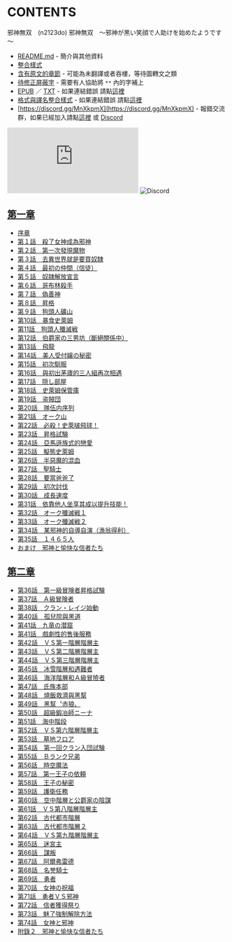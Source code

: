 # CONTENTS

邪神無双　(n2123do)
邪神無双　～邪神が黒い笑顔で人助けを始めたようです～


- [README.md](README.md) - 簡介與其他資料
- [整合樣式](%E6%95%B4%E5%90%88%E6%A8%A3%E5%BC%8F.md)
- [含有原文的章節](ja.md) - 可能為未翻譯或者吞樓，等待圖轉文之類
- [待修正屏蔽字](%E5%BE%85%E4%BF%AE%E6%AD%A3%E5%B1%8F%E8%94%BD%E5%AD%97.md) - 需要有人協助將 `**` 內的字補上
- [EPUB](https://gitlab.com/demonovel/epub-txt/blob/master/syosetu_out/%E9%82%AA%E7%A5%9E%E7%84%A1%E5%8F%8C%E3%80%80(n2123do).epub) ／ [TXT](https://gitlab.com/demonovel/epub-txt/blob/master/syosetu_out/out/%E9%82%AA%E7%A5%9E%E7%84%A1%E5%8F%8C%E3%80%80(n2123do).out.txt) - 如果連結錯誤 請點[這裡](https://gitlab.com/demonovel/epub-txt/tree/master)
- [格式與譯名整合樣式](https://github.com/bluelovers/node-novel/blob/master/lib/locales/%E9%82%AA%E7%A5%9E%E7%84%A1%E5%8F%8C%E3%80%80(n2123do).ts) - 如果連結錯誤 請點[這裡](https://github.com/bluelovers/node-novel/tree/master/lib/locales)
- [https://discord.gg/MnXkpmX](https://discord.gg/MnXkpmX) - 報錯交流群，如果已經加入請點[這裡](https://discordapp.com/channels/467794087769014273/467794088285175809) 或 [Discord](https://discordapp.com/channels/@me)


![導航目錄](https://chart.apis.google.com/chart?cht=qr&chs=150x150&chl=https://gitee.com/bluelovers/novel/blob/master/syosetu_out/邪神無双　(n2123do)/導航目錄.md)  ![Discord](https://chart.apis.google.com/chart?cht=qr&chs=150x150&chl=https://discord.gg/MnXkpmX)




## [第一章](00000_%E7%AC%AC%E4%B8%80%E7%AB%A0)

- [序章](00000_%E7%AC%AC%E4%B8%80%E7%AB%A0/00000_%E5%BA%8F%E7%AB%A0.txt)
- [第１話　殺了女神成為邪神](00000_%E7%AC%AC%E4%B8%80%E7%AB%A0/00010_%E7%AC%AC%EF%BC%91%E8%A9%B1%E3%80%80%E6%AE%BA%E4%BA%86%E5%A5%B3%E7%A5%9E%E6%88%90%E7%82%BA%E9%82%AA%E7%A5%9E.txt)
- [第２話　第一次發現魔物](00000_%E7%AC%AC%E4%B8%80%E7%AB%A0/00020_%E7%AC%AC%EF%BC%92%E8%A9%B1%E3%80%80%E7%AC%AC%E4%B8%80%E6%AC%A1%E7%99%BC%E7%8F%BE%E9%AD%94%E7%89%A9.txt)
- [第３話　去異世界就是要買奴隸](00000_%E7%AC%AC%E4%B8%80%E7%AB%A0/00030_%E7%AC%AC%EF%BC%93%E8%A9%B1%E3%80%80%E5%8E%BB%E7%95%B0%E4%B8%96%E7%95%8C%E5%B0%B1%E6%98%AF%E8%A6%81%E8%B2%B7%E5%A5%B4%E9%9A%B8.txt)
- [第４話　最初の仲間（信徒）](00000_%E7%AC%AC%E4%B8%80%E7%AB%A0/00040_%E7%AC%AC%EF%BC%94%E8%A9%B1%E3%80%80%E6%9C%80%E5%88%9D%E3%81%AE%E4%BB%B2%E9%96%93%EF%BC%88%E4%BF%A1%E5%BE%92%EF%BC%89.txt)
- [第５話　奴隷解放宣言](00000_%E7%AC%AC%E4%B8%80%E7%AB%A0/00050_%E7%AC%AC%EF%BC%95%E8%A9%B1%E3%80%80%E5%A5%B4%E9%9A%B7%E8%A7%A3%E6%94%BE%E5%AE%A3%E8%A8%80.txt)
- [第６話　哥布林殺手](00000_%E7%AC%AC%E4%B8%80%E7%AB%A0/00060_%E7%AC%AC%EF%BC%96%E8%A9%B1%E3%80%80%E5%93%A5%E5%B8%83%E6%9E%97%E6%AE%BA%E6%89%8B.txt)
- [第７話　偽善神](00000_%E7%AC%AC%E4%B8%80%E7%AB%A0/00070_%E7%AC%AC%EF%BC%97%E8%A9%B1%E3%80%80%E5%81%BD%E5%96%84%E7%A5%9E.txt)
- [第８話　昇格](00000_%E7%AC%AC%E4%B8%80%E7%AB%A0/00080_%E7%AC%AC%EF%BC%98%E8%A9%B1%E3%80%80%E6%98%87%E6%A0%BC.txt)
- [第９話　狗頭人礦山](00000_%E7%AC%AC%E4%B8%80%E7%AB%A0/00090_%E7%AC%AC%EF%BC%99%E8%A9%B1%E3%80%80%E7%8B%97%E9%A0%AD%E4%BA%BA%E7%A4%A6%E5%B1%B1.txt)
- [第10話　暴食史萊姆](00000_%E7%AC%AC%E4%B8%80%E7%AB%A0/00100_%E7%AC%AC10%E8%A9%B1%E3%80%80%E6%9A%B4%E9%A3%9F%E5%8F%B2%E8%90%8A%E5%A7%86.txt)
- [第11話　狗頭人殲滅戦](00000_%E7%AC%AC%E4%B8%80%E7%AB%A0/00110_%E7%AC%AC11%E8%A9%B1%E3%80%80%E7%8B%97%E9%A0%AD%E4%BA%BA%E6%AE%B2%E6%BB%85%E6%88%A6.txt)
- [第12話　伯爵家の三男坊（斷絕關係中）](00000_%E7%AC%AC%E4%B8%80%E7%AB%A0/00120_%E7%AC%AC12%E8%A9%B1%E3%80%80%E4%BC%AF%E7%88%B5%E5%AE%B6%E3%81%AE%E4%B8%89%E7%94%B7%E5%9D%8A%EF%BC%88%E6%96%B7%E7%B5%95%E9%97%9C%E4%BF%82%E4%B8%AD%EF%BC%89.txt)
- [第13話　飛龍](00000_%E7%AC%AC%E4%B8%80%E7%AB%A0/00130_%E7%AC%AC13%E8%A9%B1%E3%80%80%E9%A3%9B%E9%BE%8D.txt)
- [第14話　美人受付嬢の秘密](00000_%E7%AC%AC%E4%B8%80%E7%AB%A0/00140_%E7%AC%AC14%E8%A9%B1%E3%80%80%E7%BE%8E%E4%BA%BA%E5%8F%97%E4%BB%98%E5%AC%A2%E3%81%AE%E7%A7%98%E5%AF%86.txt)
- [第15話　初次馴服](00000_%E7%AC%AC%E4%B8%80%E7%AB%A0/00150_%E7%AC%AC15%E8%A9%B1%E3%80%80%E5%88%9D%E6%AC%A1%E9%A6%B4%E6%9C%8D.txt)
- [第16話　與初出茅廬的三人組再次相遇](00000_%E7%AC%AC%E4%B8%80%E7%AB%A0/00160_%E7%AC%AC16%E8%A9%B1%E3%80%80%E8%88%87%E5%88%9D%E5%87%BA%E8%8C%85%E5%BB%AC%E7%9A%84%E4%B8%89%E4%BA%BA%E7%B5%84%E5%86%8D%E6%AC%A1%E7%9B%B8%E9%81%87.txt)
- [第17話　隠し部屋](00000_%E7%AC%AC%E4%B8%80%E7%AB%A0/00170_%E7%AC%AC17%E8%A9%B1%E3%80%80%E9%9A%A0%E3%81%97%E9%83%A8%E5%B1%8B.txt)
- [第18話　史萊姆保管庫](00000_%E7%AC%AC%E4%B8%80%E7%AB%A0/00180_%E7%AC%AC18%E8%A9%B1%E3%80%80%E5%8F%B2%E8%90%8A%E5%A7%86%E4%BF%9D%E7%AE%A1%E5%BA%AB.txt)
- [第19話　盗賊団](00000_%E7%AC%AC%E4%B8%80%E7%AB%A0/00190_%E7%AC%AC19%E8%A9%B1%E3%80%80%E7%9B%97%E8%B3%8A%E5%9B%A3.txt)
- [第20話　隊伍内序列](00000_%E7%AC%AC%E4%B8%80%E7%AB%A0/00200_%E7%AC%AC20%E8%A9%B1%E3%80%80%E9%9A%8A%E4%BC%8D%E5%86%85%E5%BA%8F%E5%88%97.txt)
- [第21話　オーク山](00000_%E7%AC%AC%E4%B8%80%E7%AB%A0/00210_%E7%AC%AC21%E8%A9%B1%E3%80%80%E3%82%AA%E3%83%BC%E3%82%AF%E5%B1%B1.txt)
- [第22話　必殺！史萊啵飛球！](00000_%E7%AC%AC%E4%B8%80%E7%AB%A0/00220_%E7%AC%AC22%E8%A9%B1%E3%80%80%E5%BF%85%E6%AE%BA%EF%BC%81%E5%8F%B2%E8%90%8A%E5%95%B5%E9%A3%9B%E7%90%83%EF%BC%81.txt)
- [第23話　昇格試験](00000_%E7%AC%AC%E4%B8%80%E7%AB%A0/00230_%E7%AC%AC23%E8%A9%B1%E3%80%80%E6%98%87%E6%A0%BC%E8%A9%A6%E9%A8%93.txt)
- [第24話　亞馬遜族式的戀愛](00000_%E7%AC%AC%E4%B8%80%E7%AB%A0/00240_%E7%AC%AC24%E8%A9%B1%E3%80%80%E4%BA%9E%E9%A6%AC%E9%81%9C%E6%97%8F%E5%BC%8F%E7%9A%84%E6%88%80%E6%84%9B.txt)
- [第25話　擬態史萊姆](00000_%E7%AC%AC%E4%B8%80%E7%AB%A0/00250_%E7%AC%AC25%E8%A9%B1%E3%80%80%E6%93%AC%E6%85%8B%E5%8F%B2%E8%90%8A%E5%A7%86.txt)
- [第26話　半惡魔的混血](00000_%E7%AC%AC%E4%B8%80%E7%AB%A0/00260_%E7%AC%AC26%E8%A9%B1%E3%80%80%E5%8D%8A%E6%83%A1%E9%AD%94%E7%9A%84%E6%B7%B7%E8%A1%80.txt)
- [第27話　聖騎士](00000_%E7%AC%AC%E4%B8%80%E7%AB%A0/00270_%E7%AC%AC27%E8%A9%B1%E3%80%80%E8%81%96%E9%A8%8E%E5%A3%AB.txt)
- [第28話　要當爸爸了](00000_%E7%AC%AC%E4%B8%80%E7%AB%A0/00280_%E7%AC%AC28%E8%A9%B1%E3%80%80%E8%A6%81%E7%95%B6%E7%88%B8%E7%88%B8%E4%BA%86.txt)
- [第29話　初次討伐](00000_%E7%AC%AC%E4%B8%80%E7%AB%A0/00290_%E7%AC%AC29%E8%A9%B1%E3%80%80%E5%88%9D%E6%AC%A1%E8%A8%8E%E4%BC%90.txt)
- [第30話　成長速度](00000_%E7%AC%AC%E4%B8%80%E7%AB%A0/00300_%E7%AC%AC30%E8%A9%B1%E3%80%80%E6%88%90%E9%95%B7%E9%80%9F%E5%BA%A6.txt)
- [第31話　依靠他人坐享其成以提升技能！](00000_%E7%AC%AC%E4%B8%80%E7%AB%A0/00310_%E7%AC%AC31%E8%A9%B1%E3%80%80%E4%BE%9D%E9%9D%A0%E4%BB%96%E4%BA%BA%E5%9D%90%E4%BA%AB%E5%85%B6%E6%88%90%E4%BB%A5%E6%8F%90%E5%8D%87%E6%8A%80%E8%83%BD%EF%BC%81.txt)
- [第32話　オーク殲滅戦１](00000_%E7%AC%AC%E4%B8%80%E7%AB%A0/00320_%E7%AC%AC32%E8%A9%B1%E3%80%80%E3%82%AA%E3%83%BC%E3%82%AF%E6%AE%B2%E6%BB%85%E6%88%A6%EF%BC%91.txt)
- [第33話　オーク殲滅戦２](00000_%E7%AC%AC%E4%B8%80%E7%AB%A0/00330_%E7%AC%AC33%E8%A9%B1%E3%80%80%E3%82%AA%E3%83%BC%E3%82%AF%E6%AE%B2%E6%BB%85%E6%88%A6%EF%BC%92.txt)
- [第34話　某邪神的自導自演（漁翁得利）](00000_%E7%AC%AC%E4%B8%80%E7%AB%A0/00340_%E7%AC%AC34%E8%A9%B1%E3%80%80%E6%9F%90%E9%82%AA%E7%A5%9E%E7%9A%84%E8%87%AA%E5%B0%8E%E8%87%AA%E6%BC%94%EF%BC%88%E6%BC%81%E7%BF%81%E5%BE%97%E5%88%A9%EF%BC%89.txt)
- [第35話　１４６５人](00000_%E7%AC%AC%E4%B8%80%E7%AB%A0/00350_%E7%AC%AC35%E8%A9%B1%E3%80%80%EF%BC%91%EF%BC%94%EF%BC%96%EF%BC%95%E4%BA%BA.txt)
- [おまけ　邪神と愉快な信者たち](00000_%E7%AC%AC%E4%B8%80%E7%AB%A0/00360_%E3%81%8A%E3%81%BE%E3%81%91%E3%80%80%E9%82%AA%E7%A5%9E%E3%81%A8%E6%84%89%E5%BF%AB%E3%81%AA%E4%BF%A1%E8%80%85%E3%81%9F%E3%81%A1.txt)


## [第二章](00010_%E7%AC%AC%E4%BA%8C%E7%AB%A0)

- [第36話　第一級冒険者昇格試験](00010_%E7%AC%AC%E4%BA%8C%E7%AB%A0/00010_%E7%AC%AC36%E8%A9%B1%E3%80%80%E7%AC%AC%E4%B8%80%E7%B4%9A%E5%86%92%E9%99%BA%E8%80%85%E6%98%87%E6%A0%BC%E8%A9%A6%E9%A8%93.txt)
- [第37話　Ａ級冒険者](00010_%E7%AC%AC%E4%BA%8C%E7%AB%A0/00020_%E7%AC%AC37%E8%A9%B1%E3%80%80%EF%BC%A1%E7%B4%9A%E5%86%92%E9%99%BA%E8%80%85.txt)
- [第38話　クラン・レイジ始動](00010_%E7%AC%AC%E4%BA%8C%E7%AB%A0/00030_%E7%AC%AC38%E8%A9%B1%E3%80%80%E3%82%AF%E3%83%A9%E3%83%B3%E3%83%BB%E3%83%AC%E3%82%A4%E3%82%B8%E5%A7%8B%E5%8B%95.txt)
- [第40話　孤兒院與黑道](00010_%E7%AC%AC%E4%BA%8C%E7%AB%A0/00040_%E7%AC%AC40%E8%A9%B1%E3%80%80%E5%AD%A4%E5%85%92%E9%99%A2%E8%88%87%E9%BB%91%E9%81%93.txt)
- [第41話　九竜の潜窟](00010_%E7%AC%AC%E4%BA%8C%E7%AB%A0/00050_%E7%AC%AC41%E8%A9%B1%E3%80%80%E4%B9%9D%E7%AB%9C%E3%81%AE%E6%BD%9C%E7%AA%9F.txt)
- [第41話　戲劇性的售後服務](00010_%E7%AC%AC%E4%BA%8C%E7%AB%A0/00060_%E7%AC%AC41%E8%A9%B1%E3%80%80%E6%88%B2%E5%8A%87%E6%80%A7%E7%9A%84%E5%94%AE%E5%BE%8C%E6%9C%8D%E5%8B%99.txt)
- [第42話　ＶＳ第一階層階層主](00010_%E7%AC%AC%E4%BA%8C%E7%AB%A0/00070_%E7%AC%AC42%E8%A9%B1%E3%80%80%EF%BC%B6%EF%BC%B3%E7%AC%AC%E4%B8%80%E9%9A%8E%E5%B1%A4%E9%9A%8E%E5%B1%A4%E4%B8%BB.txt)
- [第43話　ＶＳ第二階層階層主](00010_%E7%AC%AC%E4%BA%8C%E7%AB%A0/00080_%E7%AC%AC43%E8%A9%B1%E3%80%80%EF%BC%B6%EF%BC%B3%E7%AC%AC%E4%BA%8C%E9%9A%8E%E5%B1%A4%E9%9A%8E%E5%B1%A4%E4%B8%BB.txt)
- [第44話　ＶＳ第三階層階層主](00010_%E7%AC%AC%E4%BA%8C%E7%AB%A0/00090_%E7%AC%AC44%E8%A9%B1%E3%80%80%EF%BC%B6%EF%BC%B3%E7%AC%AC%E4%B8%89%E9%9A%8E%E5%B1%A4%E9%9A%8E%E5%B1%A4%E4%B8%BB.txt)
- [第45話　冰雪階層和遇難者](00010_%E7%AC%AC%E4%BA%8C%E7%AB%A0/00100_%E7%AC%AC45%E8%A9%B1%E3%80%80%E5%86%B0%E9%9B%AA%E9%9A%8E%E5%B1%A4%E5%92%8C%E9%81%87%E9%9B%A3%E8%80%85.txt)
- [第46話　海洋階層和Ａ級冒險者](00010_%E7%AC%AC%E4%BA%8C%E7%AB%A0/00110_%E7%AC%AC46%E8%A9%B1%E3%80%80%E6%B5%B7%E6%B4%8B%E9%9A%8E%E5%B1%A4%E5%92%8C%EF%BC%A1%E7%B4%9A%E5%86%92%E9%9A%AA%E8%80%85.txt)
- [第47話　氏族本部](00010_%E7%AC%AC%E4%BA%8C%E7%AB%A0/00120_%E7%AC%AC47%E8%A9%B1%E3%80%80%E6%B0%8F%E6%97%8F%E6%9C%AC%E9%83%A8.txt)
- [第48話　燒飯救濟與黑幫](00010_%E7%AC%AC%E4%BA%8C%E7%AB%A0/00130_%E7%AC%AC48%E8%A9%B1%E3%80%80%E7%87%92%E9%A3%AF%E6%95%91%E6%BF%9F%E8%88%87%E9%BB%91%E5%B9%AB.txt)
- [第49話　黑幫〝赤狼〟](00010_%E7%AC%AC%E4%BA%8C%E7%AB%A0/00140_%E7%AC%AC49%E8%A9%B1%E3%80%80%E9%BB%91%E5%B9%AB%E3%80%9D%E8%B5%A4%E7%8B%BC%E3%80%9F.txt)
- [第50話　超級鍛冶師ニーナ](00010_%E7%AC%AC%E4%BA%8C%E7%AB%A0/00150_%E7%AC%AC50%E8%A9%B1%E3%80%80%E8%B6%85%E7%B4%9A%E9%8D%9B%E5%86%B6%E5%B8%AB%E3%83%8B%E3%83%BC%E3%83%8A.txt)
- [第51話　海中階段](00010_%E7%AC%AC%E4%BA%8C%E7%AB%A0/00160_%E7%AC%AC51%E8%A9%B1%E3%80%80%E6%B5%B7%E4%B8%AD%E9%9A%8E%E6%AE%B5.txt)
- [第52話　ＶＳ第六階層階層主](00010_%E7%AC%AC%E4%BA%8C%E7%AB%A0/00170_%E7%AC%AC52%E8%A9%B1%E3%80%80%EF%BC%B6%EF%BC%B3%E7%AC%AC%E5%85%AD%E9%9A%8E%E5%B1%A4%E9%9A%8E%E5%B1%A4%E4%B8%BB.txt)
- [第53話　墓地フロア](00010_%E7%AC%AC%E4%BA%8C%E7%AB%A0/00180_%E7%AC%AC53%E8%A9%B1%E3%80%80%E5%A2%93%E5%9C%B0%E3%83%95%E3%83%AD%E3%82%A2.txt)
- [第54話　第一回クラン入団試験](00010_%E7%AC%AC%E4%BA%8C%E7%AB%A0/00190_%E7%AC%AC54%E8%A9%B1%E3%80%80%E7%AC%AC%E4%B8%80%E5%9B%9E%E3%82%AF%E3%83%A9%E3%83%B3%E5%85%A5%E5%9B%A3%E8%A9%A6%E9%A8%93.txt)
- [第55話　Ｂランク兄弟](00010_%E7%AC%AC%E4%BA%8C%E7%AB%A0/00200_%E7%AC%AC55%E8%A9%B1%E3%80%80%EF%BC%A2%E3%83%A9%E3%83%B3%E3%82%AF%E5%85%84%E5%BC%9F.txt)
- [第56話　時空魔法](00010_%E7%AC%AC%E4%BA%8C%E7%AB%A0/00210_%E7%AC%AC56%E8%A9%B1%E3%80%80%E6%99%82%E7%A9%BA%E9%AD%94%E6%B3%95.txt)
- [第57話　第一王子の依頼](00010_%E7%AC%AC%E4%BA%8C%E7%AB%A0/00220_%E7%AC%AC57%E8%A9%B1%E3%80%80%E7%AC%AC%E4%B8%80%E7%8E%8B%E5%AD%90%E3%81%AE%E4%BE%9D%E9%A0%BC.txt)
- [第58話　王子の秘密](00010_%E7%AC%AC%E4%BA%8C%E7%AB%A0/00230_%E7%AC%AC58%E8%A9%B1%E3%80%80%E7%8E%8B%E5%AD%90%E3%81%AE%E7%A7%98%E5%AF%86.txt)
- [第59話　護衛任務](00010_%E7%AC%AC%E4%BA%8C%E7%AB%A0/00240_%E7%AC%AC59%E8%A9%B1%E3%80%80%E8%AD%B7%E8%A1%9B%E4%BB%BB%E5%8B%99.txt)
- [第60話　空中階層と公爵家の陰謀](00010_%E7%AC%AC%E4%BA%8C%E7%AB%A0/00250_%E7%AC%AC60%E8%A9%B1%E3%80%80%E7%A9%BA%E4%B8%AD%E9%9A%8E%E5%B1%A4%E3%81%A8%E5%85%AC%E7%88%B5%E5%AE%B6%E3%81%AE%E9%99%B0%E8%AC%80.txt)
- [第61話　ＶＳ第八階層階層主](00010_%E7%AC%AC%E4%BA%8C%E7%AB%A0/00260_%E7%AC%AC61%E8%A9%B1%E3%80%80%EF%BC%B6%EF%BC%B3%E7%AC%AC%E5%85%AB%E9%9A%8E%E5%B1%A4%E9%9A%8E%E5%B1%A4%E4%B8%BB.txt)
- [第62話　古代都市階層](00010_%E7%AC%AC%E4%BA%8C%E7%AB%A0/00270_%E7%AC%AC62%E8%A9%B1%E3%80%80%E5%8F%A4%E4%BB%A3%E9%83%BD%E5%B8%82%E9%9A%8E%E5%B1%A4.txt)
- [第63話　古代都市階層２](00010_%E7%AC%AC%E4%BA%8C%E7%AB%A0/00280_%E7%AC%AC63%E8%A9%B1%E3%80%80%E5%8F%A4%E4%BB%A3%E9%83%BD%E5%B8%82%E9%9A%8E%E5%B1%A4%EF%BC%92.txt)
- [第64話　ＶＳ第九階層階層主](00010_%E7%AC%AC%E4%BA%8C%E7%AB%A0/00290_%E7%AC%AC64%E8%A9%B1%E3%80%80%EF%BC%B6%EF%BC%B3%E7%AC%AC%E4%B9%9D%E9%9A%8E%E5%B1%A4%E9%9A%8E%E5%B1%A4%E4%B8%BB.txt)
- [第65話　迷宮主](00010_%E7%AC%AC%E4%BA%8C%E7%AB%A0/00300_%E7%AC%AC65%E8%A9%B1%E3%80%80%E8%BF%B7%E5%AE%AE%E4%B8%BB.txt)
- [第66話　謀叛](00010_%E7%AC%AC%E4%BA%8C%E7%AB%A0/00310_%E7%AC%AC66%E8%A9%B1%E3%80%80%E8%AC%80%E5%8F%9B.txt)
- [第67話　阿爾弗雷德](00010_%E7%AC%AC%E4%BA%8C%E7%AB%A0/00320_%E7%AC%AC67%E8%A9%B1%E3%80%80%E9%98%BF%E7%88%BE%E5%BC%97%E9%9B%B7%E5%BE%B7.txt)
- [第68話　名誉騎士](00010_%E7%AC%AC%E4%BA%8C%E7%AB%A0/00330_%E7%AC%AC68%E8%A9%B1%E3%80%80%E5%90%8D%E8%AA%89%E9%A8%8E%E5%A3%AB.txt)
- [第69話　勇者](00010_%E7%AC%AC%E4%BA%8C%E7%AB%A0/00340_%E7%AC%AC69%E8%A9%B1%E3%80%80%E5%8B%87%E8%80%85.txt)
- [第70話　女神の祝福](00010_%E7%AC%AC%E4%BA%8C%E7%AB%A0/00350_%E7%AC%AC70%E8%A9%B1%E3%80%80%E5%A5%B3%E7%A5%9E%E3%81%AE%E7%A5%9D%E7%A6%8F.txt)
- [第71話　勇者ＶＳ邪神](00010_%E7%AC%AC%E4%BA%8C%E7%AB%A0/00360_%E7%AC%AC71%E8%A9%B1%E3%80%80%E5%8B%87%E8%80%85%EF%BC%B6%EF%BC%B3%E9%82%AA%E7%A5%9E.txt)
- [第72話　信者獲得祭り](00010_%E7%AC%AC%E4%BA%8C%E7%AB%A0/00370_%E7%AC%AC72%E8%A9%B1%E3%80%80%E4%BF%A1%E8%80%85%E7%8D%B2%E5%BE%97%E7%A5%AD%E3%82%8A.txt)
- [第73話　魅了強制解除方法](00010_%E7%AC%AC%E4%BA%8C%E7%AB%A0/00380_%E7%AC%AC73%E8%A9%B1%E3%80%80%E9%AD%85%E4%BA%86%E5%BC%B7%E5%88%B6%E8%A7%A3%E9%99%A4%E6%96%B9%E6%B3%95.txt)
- [第74話　女神と邪神](00010_%E7%AC%AC%E4%BA%8C%E7%AB%A0/00390_%E7%AC%AC74%E8%A9%B1%E3%80%80%E5%A5%B3%E7%A5%9E%E3%81%A8%E9%82%AA%E7%A5%9E.txt)
- [附錄２　邪神と愉快な信者たち](00010_%E7%AC%AC%E4%BA%8C%E7%AB%A0/00400_%E9%99%84%E9%8C%84%EF%BC%92%E3%80%80%E9%82%AA%E7%A5%9E%E3%81%A8%E6%84%89%E5%BF%AB%E3%81%AA%E4%BF%A1%E8%80%85%E3%81%9F%E3%81%A1.txt)

